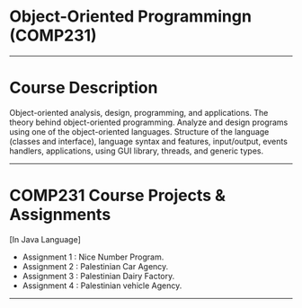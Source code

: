 
# Object-Oriented Programmingn (COMP231)
___________________________________________________________
# Course Description
Object-oriented analysis, design, programming, and applications. The theory behind object-oriented programming. Analyze and design programs using one of the object-oriented languages. Structure of the language (classes and interface), language syntax and features, input/output, events handlers, applications, using GUI library, threads, and generic types.
___________________________________________________________
# COMP231 Course Projects & Assignments 
  [In Java Language]
  * Assignment 1 : Nice Number Program.
  * Assignment 2 : Palestinian Car Agency.
  * Assignment 3 : Palestinian Dairy Factory.
  * Assignment 4 : Palestinian vehicle Agency.
___________________________________________________________
